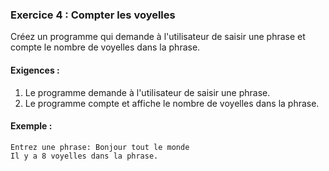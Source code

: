 ### Exercice 4 : Compter les voyelles
Créez un programme qui demande à l'utilisateur de saisir une phrase et compte le nombre de voyelles dans la phrase.

#### Exigences :
1. Le programme demande à l'utilisateur de saisir une phrase.
2. Le programme compte et affiche le nombre de voyelles dans la phrase.

#### Exemple :
```
Entrez une phrase: Bonjour tout le monde
Il y a 8 voyelles dans la phrase.
```